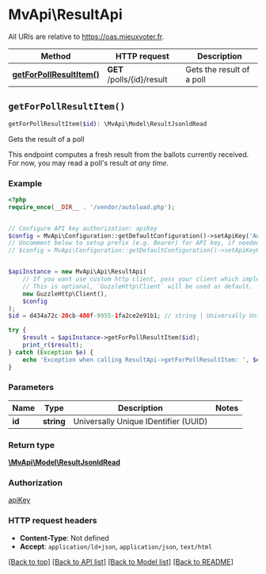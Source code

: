 # MvApi\ResultApi

All URIs are relative to https://oas.mieuxvoter.fr.

Method | HTTP request | Description
------------- | ------------- | -------------
[**getForPollResultItem()**](ResultApi.md#getForPollResultItem) | **GET** /polls/{id}/result | Gets the result of a poll


## `getForPollResultItem()`

```php
getForPollResultItem($id): \MvApi\Model\ResultJsonldRead
```

Gets the result of a poll

This endpoint computes a fresh result from the ballots currently received. For now, you may read a poll's result _at any time_.

### Example

```php
<?php
require_once(__DIR__ . '/vendor/autoload.php');


// Configure API key authorization: apiKey
$config = MvApi\Configuration::getDefaultConfiguration()->setApiKey('Authorization', 'YOUR_API_KEY');
// Uncomment below to setup prefix (e.g. Bearer) for API key, if needed
// $config = MvApi\Configuration::getDefaultConfiguration()->setApiKeyPrefix('Authorization', 'Bearer');


$apiInstance = new MvApi\Api\ResultApi(
    // If you want use custom http client, pass your client which implements `GuzzleHttp\ClientInterface`.
    // This is optional, `GuzzleHttp\Client` will be used as default.
    new GuzzleHttp\Client(),
    $config
);
$id = d434a72c-20cb-480f-9955-1fa2ce2e91b1; // string | Universally Unique IDentifier (UUID)

try {
    $result = $apiInstance->getForPollResultItem($id);
    print_r($result);
} catch (Exception $e) {
    echo 'Exception when calling ResultApi->getForPollResultItem: ', $e->getMessage(), PHP_EOL;
}
```

### Parameters

Name | Type | Description  | Notes
------------- | ------------- | ------------- | -------------
 **id** | **string**| Universally Unique IDentifier (UUID) |

### Return type

[**\MvApi\Model\ResultJsonldRead**](../Model/ResultJsonldRead.md)

### Authorization

[apiKey](../../README.md#apiKey)

### HTTP request headers

- **Content-Type**: Not defined
- **Accept**: `application/ld+json`, `application/json`, `text/html`

[[Back to top]](#) [[Back to API list]](../../README.md#endpoints)
[[Back to Model list]](../../README.md#models)
[[Back to README]](../../README.md)
